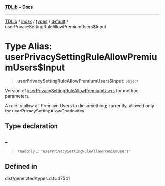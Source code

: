 [**TDLib**](../../../../../../README.md) • **Docs**

***

[TDLib](../../../../../../modules.md) / [index](../../../../../README.md) / [types](../../../README.md) / [default](../README.md) / userPrivacySettingRuleAllowPremiumUsers$Input

# Type Alias: userPrivacySettingRuleAllowPremiumUsers$Input

> **userPrivacySettingRuleAllowPremiumUsers$Input**: `object`

Version of [userPrivacySettingRuleAllowPremiumUsers](userPrivacySettingRuleAllowPremiumUsers.md) for method parameters.

A rule to allow all Premium Users to do something; currently, allowed only for userPrivacySettingAllowChatInvites

## Type declaration

### \_

> `readonly` **\_**: `"userPrivacySettingRuleAllowPremiumUsers"`

## Defined in

dist/generated/types.d.ts:47541
